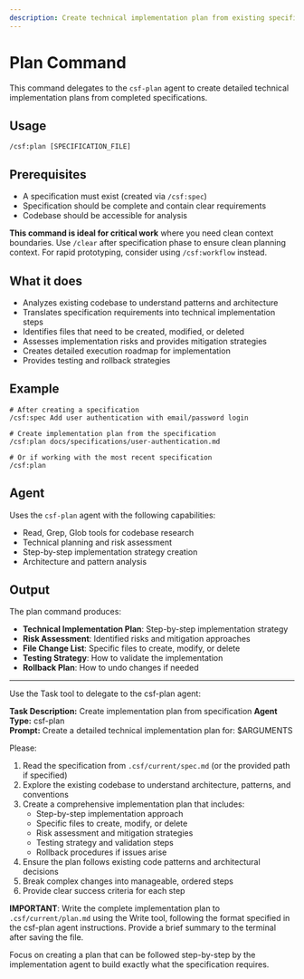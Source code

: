 ```yaml
---
description: Create technical implementation plan from existing specification
---
```


# Plan Command

This command delegates to the `csf-plan` agent to create detailed technical implementation plans from completed specifications.

## Usage
```
/csf:plan [SPECIFICATION_FILE]
```

## Prerequisites
- A specification must exist (created via `/csf:spec`)
- Specification should be complete and contain clear requirements
- Codebase should be accessible for analysis

**This command is ideal for critical work** where you need clean context boundaries. Use `/clear` after specification phase to ensure clean planning context. For rapid prototyping, consider using `/csf:workflow` instead.

## What it does
- Analyzes existing codebase to understand patterns and architecture
- Translates specification requirements into technical implementation steps
- Identifies files that need to be created, modified, or deleted
- Assesses implementation risks and provides mitigation strategies
- Creates detailed execution roadmap for implementation
- Provides testing and rollback strategies

## Example
```
# After creating a specification
/csf:spec Add user authentication with email/password login

# Create implementation plan from the specification
/csf:plan docs/specifications/user-authentication.md

# Or if working with the most recent specification
/csf:plan
```

## Agent
Uses the `csf-plan` agent with the following capabilities:
- Read, Grep, Glob tools for codebase research
- Technical planning and risk assessment
- Step-by-step implementation strategy creation
- Architecture and pattern analysis

## Output
The plan command produces:
- **Technical Implementation Plan**: Step-by-step implementation strategy
- **Risk Assessment**: Identified risks and mitigation approaches
- **File Change List**: Specific files to create, modify, or delete
- **Testing Strategy**: How to validate the implementation
- **Rollback Plan**: How to undo changes if needed

---

Use the Task tool to delegate to the csf-plan agent:

**Task Description:** Create implementation plan from specification
**Agent Type:** csf-plan  
**Prompt:** Create a detailed technical implementation plan for: $ARGUMENTS

Please:
1. Read the specification from `.csf/current/spec.md` (or the provided path if specified)
2. Explore the existing codebase to understand architecture, patterns, and conventions
3. Create a comprehensive implementation plan that includes:
   - Step-by-step implementation approach
   - Specific files to create, modify, or delete
   - Risk assessment and mitigation strategies
   - Testing strategy and validation steps
   - Rollback procedures if issues arise
4. Ensure the plan follows existing code patterns and architectural decisions
5. Break complex changes into manageable, ordered steps
6. Provide clear success criteria for each step

**IMPORTANT**: Write the complete implementation plan to `.csf/current/plan.md` using the Write tool, following the format specified in the csf-plan agent instructions. Provide a brief summary to the terminal after saving the file.

Focus on creating a plan that can be followed step-by-step by the implementation agent to build exactly what the specification requires.